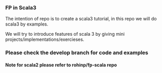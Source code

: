 ### FP in Scala3

<p>The intention of repo is to create a scala3 tutorial, in this repo we will do scala3 by examples.
<p>We will try to introduce features of scala 3 by giving mini projects/implementations/exercieses.

### Please check the develop branch for code and examples

#### Note for scala2 please refer to rohinp/fp-scala repo